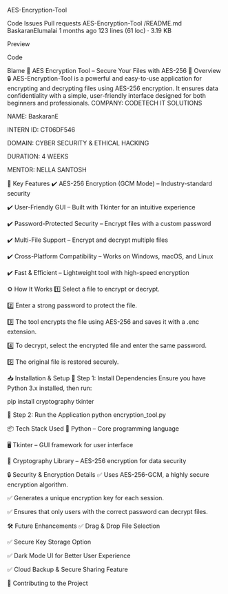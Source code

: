 AES-Encryption-Tool

Code
Issues
Pull requests
AES-Encryption-Tool
/README.md 
BaskaranElumalai
1 months ago
123 lines (61 loc) · 3.19 KB

Preview

Code

Blame
🔐 AES Encryption Tool – Secure Your Files with AES-256
📌 Overview
🔒 AES-Encryption-Tool is a powerful and easy-to-use application for encrypting and decrypting files using AES-256 encryption. It ensures data confidentiality with a simple, user-friendly interface designed for both beginners and professionals.
COMPANY: CODETECH IT SOLUTIONS

NAME: BaskaranE 

INTERN ID: CT06DF546

DOMAIN: CYBER SECURITY & ETHICAL HACKING

DURATION: 4 WEEKS

MENTOR: NELLA SANTOSH

🚀 Key Features
✔️ AES-256 Encryption (GCM Mode) – Industry-standard security

✔️ User-Friendly GUI – Built with Tkinter for an intuitive experience

✔️ Password-Protected Security – Encrypt files with a custom password

✔️ Multi-File Support – Encrypt and decrypt multiple files

✔️ Cross-Platform Compatibility – Works on Windows, macOS, and Linux

✔️ Fast & Efficient – Lightweight tool with high-speed encryption

⚙️ How It Works
1️⃣ Select a file to encrypt or decrypt.

2️⃣ Enter a strong password to protect the file.

3️⃣ The tool encrypts the file using AES-256 and saves it with a .enc extension.

4️⃣ To decrypt, select the encrypted file and enter the same password.

5️⃣ The original file is restored securely.

📥 Installation & Setup
🔹 Step 1: Install Dependencies
Ensure you have Python 3.x installed, then run:

pip install cryptography tkinter

🔹 Step 2: Run the Application
python encryption_tool.py

📦 Tech Stack Used
🚀 Python – Core programming language

🖥️ Tkinter – GUI framework for user interface

🔐 Cryptography Library – AES-256 encryption for data security

🔒 Security & Encryption Details
✅ Uses AES-256-GCM, a highly secure encryption algorithm.

✅ Generates a unique encryption key for each session.

✅ Ensures that only users with the correct password can decrypt files.

🛠️ Future Enhancements
✅ Drag & Drop File Selection

✅ Secure Key Storage Option

✅ Dark Mode UI for Better User Experience

✅ Cloud Backup & Secure Sharing Feature



🤝 Contributing to the Project
